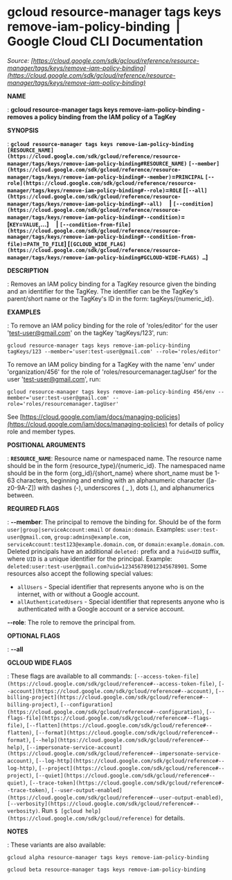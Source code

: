# gcloud resource-manager tags keys remove-iam-policy-binding  |  Google Cloud CLI Documentation

*Source: [https://cloud.google.com/sdk/gcloud/reference/resource-manager/tags/keys/remove-iam-policy-binding](https://cloud.google.com/sdk/gcloud/reference/resource-manager/tags/keys/remove-iam-policy-binding)*

**NAME**

: **gcloud resource-manager tags keys remove-iam-policy-binding - removes a policy binding from the IAM policy of a TagKey**

**SYNOPSIS**

: **`gcloud resource-manager tags keys remove-iam-policy-binding` `[RESOURCE_NAME](https://cloud.google.com/sdk/gcloud/reference/resource-manager/tags/keys/remove-iam-policy-binding#RESOURCE_NAME)` `[--member](https://cloud.google.com/sdk/gcloud/reference/resource-manager/tags/keys/remove-iam-policy-binding#--member)`=`PRINCIPAL` `[--role](https://cloud.google.com/sdk/gcloud/reference/resource-manager/tags/keys/remove-iam-policy-binding#--role)`=`ROLE` [`[--all](https://cloud.google.com/sdk/gcloud/reference/resource-manager/tags/keys/remove-iam-policy-binding#--all)`     | `[--condition](https://cloud.google.com/sdk/gcloud/reference/resource-manager/tags/keys/remove-iam-policy-binding#--condition)`=[`KEY`=`VALUE`,…]     | `[--condition-from-file](https://cloud.google.com/sdk/gcloud/reference/resource-manager/tags/keys/remove-iam-policy-binding#--condition-from-file)`=`PATH_TO_FILE`] [`[GCLOUD_WIDE_FLAG](https://cloud.google.com/sdk/gcloud/reference/resource-manager/tags/keys/remove-iam-policy-binding#GCLOUD-WIDE-FLAGS) …`]**

**DESCRIPTION**

: Removes an IAM policy binding for a TagKey resource given the binding and an
identifier for the TagKey. The identifier can be the TagKey's parent/short name
or the TagKey's ID in the form: tagKeys/{numeric_id}.

**EXAMPLES**

: To remove an IAM policy binding for the role of 'roles/editor' for the user
'test-user@gmail.com' on the tagKey 'tagKeys/123', run:

```
gcloud resource-manager tags keys remove-iam-policy-binding tagKeys/123 --member='user:test-user@gmail.com' --role='roles/editor'
```

To remove an IAM policy binding for a TagKey with the name 'env' under
'organization/456' for the role of 'roles/resourcemanager.tagUser' for the user
'test-user@gmail.com', run:

```
gcloud resource-manager tags keys remove-iam-policy-binding 456/env --member='user:test-user@gmail.com' --role='roles/resourcemanager.tagUser'
```

See [https://cloud.google.com/iam/docs/managing-policies](https://cloud.google.com/iam/docs/managing-policies)
for details of policy role and member types.

**POSITIONAL ARGUMENTS**

: **`RESOURCE_NAME`**:
Resource name or namespaced name. The resource name should be in the form
{resource_type}/{numeric_id}. The namespaced name should be in the form
{org_id}/{short_name} where short_name must be 1-63 characters, beginning and
ending with an alphanumeric character ([a-z0-9A-Z]) with dashes (-), underscores
( _ ), dots (.), and alphanumerics between.

**REQUIRED FLAGS**

: **--member**:
The principal to remove the binding for. Should be of the form
`user|group|serviceAccount:email` or `domain:domain`.
Examples: `user:test-user@gmail.com`,
`group:admins@example.com`,
`serviceAccount:test123@example.domain.com`, or
`domain:example.domain.com`.
Deleted principals have an additional `deleted:` prefix and a
`?uid=UID` suffix, where ``UID`` is
a unique identifier for the principal. Example:
`deleted:user:test-user@gmail.com?uid=123456789012345678901`.
Some resources also accept the following special values:

- `allUsers` - Special identifier that represents anyone who is on the
internet, with or without a Google account.
- `allAuthenticatedUsers` - Special identifier that represents anyone
who is authenticated with a Google account or a service account.

**--role**:
The role to remove the principal from.

**OPTIONAL FLAGS**

: **--all**

**GCLOUD WIDE FLAGS**

: These flags are available to all commands: `[--access-token-file](https://cloud.google.com/sdk/gcloud/reference#--access-token-file)`,
`[--account](https://cloud.google.com/sdk/gcloud/reference#--account)`, `[--billing-project](https://cloud.google.com/sdk/gcloud/reference#--billing-project)`,
`[--configuration](https://cloud.google.com/sdk/gcloud/reference#--configuration)`,
`[--flags-file](https://cloud.google.com/sdk/gcloud/reference#--flags-file)`,
`[--flatten](https://cloud.google.com/sdk/gcloud/reference#--flatten)`, `[--format](https://cloud.google.com/sdk/gcloud/reference#--format)`, `[--help](https://cloud.google.com/sdk/gcloud/reference#--help)`, `[--impersonate-service-account](https://cloud.google.com/sdk/gcloud/reference#--impersonate-service-account)`,
`[--log-http](https://cloud.google.com/sdk/gcloud/reference#--log-http)`,
`[--project](https://cloud.google.com/sdk/gcloud/reference#--project)`, `[--quiet](https://cloud.google.com/sdk/gcloud/reference#--quiet)`, `[--trace-token](https://cloud.google.com/sdk/gcloud/reference#--trace-token)`, `[--user-output-enabled](https://cloud.google.com/sdk/gcloud/reference#--user-output-enabled)`,
`[--verbosity](https://cloud.google.com/sdk/gcloud/reference#--verbosity)`.
Run `$ [gcloud help](https://cloud.google.com/sdk/gcloud/reference)` for details.

**NOTES**

: These variants are also available:

```
gcloud alpha resource-manager tags keys remove-iam-policy-binding
```

```
gcloud beta resource-manager tags keys remove-iam-policy-binding
```